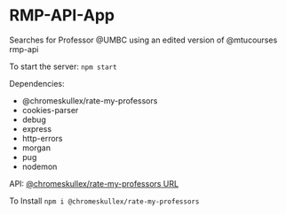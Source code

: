 # RMP-API-App
Searches for Professor @UMBC using an edited version of @mtucourses rmp-api

To start the server: `npm start`

Dependencies:
- @chromeskullex/rate-my-professors
- cookies-parser
- debug
- express
- http-errors
- morgan
- pug
- nodemon

API: [@chromeskullex/rate-my-professors URL](https://www.npmjs.com/package/@chromeskullex/rate-my-professors?activeTab=readme)

To Install `npm i @chromeskullex/rate-my-professors`
